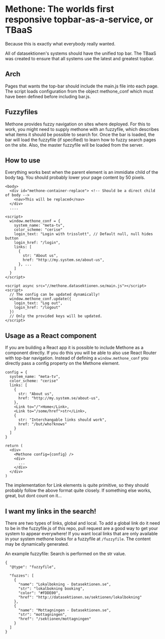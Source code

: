 

Methone: The worlds first responsive topbar-as-a-service, or TBaaS
==================================================================
Because this is exactly what everybody really wanted.

All of datasektionen's systems should have the unified top bar. The
TBaaS was created to ensure that all systems use the latest and
greatest topbar.

Arch
----

Pages that wants the top-bar should include the main.js file into
each page. The script loads configuration from the object methone_conf
which must have been defined before including bar.js.

Fuzzyfiles
----------
Methone provides fuzzy navigation on sites where deployed. For this to work,
you might need to supply methone with an fuzzyfile, which describes what items
it should be possible to search for. Once the bar is loaded, the bar will load
the fuzzyfile (if specified) to learn how to fuzzy search pages on the site. Also,
the master fuzzyfile will be loaded from the server.

How to use
----------
Everything works best when the parent element is an immidiate child of the body
tag. You should probably lower your page content by 50 pixels.

    <body>
      <div id="methone-container-replace"> <!-- Should be a direct child of body -->
        <nav>This will be replaced</nav>
      </div>
      ....

    <script>
      window.methone_conf = {
        system_name: "meta-tv",
        color_scheme: "cerise"
        login_text: "Login with trisslott", // Default null, null hides button
        login_href: "/login",
        links: [
          {
            str: "About us",
            href: "http://my.system.se/about-us",
          }, ...
        ]
      }
    </script>

    <script async src="//methone.datasektionen.se/main.js"></script>
    <script>
      // The config can be updated dynamically!
      window.methone_conf.update({
        login_text: "Log out",
        login_href: "/logout"
      })
      // Only the provided keys will be updated.
    </script>

Usage as a React component
--------------------------

If you are building a React app it is possible to include Methone as a component directly. If you do this you will be able to also use React Router with top-bar navigation. Instead of defining a `window.methone_conf` you directly pass a config property on the Methone element.

    config = {
      system_name: "meta-tv",
      color_scheme: "cerise"
      links: [
        {
          str: "About us",
          href: "http://my.system.se/about-us",
        },
        <Link to="/">Home</Link>,
        <Link to="/some/href">str</Link>,
        {
          str: "Interchangable links should work",
          href: "/but/who?knows"
        }
      ]
    }

    return (
      <div>
        <Methone config={config} />
        <div>
          ...
        </div>
      </div>
    )

The implementation for Link elements is quite primitive, so they should probably follow the above format quite closely. If something else works, great, but dont count on it...

I want my links in the search!
---
There are two types of links, global and local. To add a global link do it need to be in the fuzzyfile.js of this repo, pull request are a good way to get your system to appear everywhere!
If you want local links that are only available in your system methone looks for a fuzzyfile at `/fuzzyfile`. The content may be dynamically generated.

An example fuzzyfile:
Search is performed on the str value.

    {
      "@type": "fuzzyfile",

      "fuzzes": [
        {
          "name": "Lokalbokning - Datasektionen.se",
          "str": "lokalbokning booking",
          "color": "#FDDE00",
          "href": "http://datasektionen.se/sektionen/lokalbokning"
        },
        {
          "name": "Mottagningen - Datasektionen.se",
          "str": "mottagningen",
          "href": "/sektionen/mottagningen"
        }
      ]
    }

